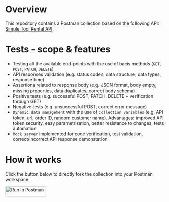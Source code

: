 # Overview
This repository contains a Postman collection based on the following API: [Simple Tool Rental API](https://github.com/vdespa/quick-introduction-to-postman/blob/main/simple-tool-rental-api.md#Register-a-new-API-client).
# Tests - scope & features
- Testing all the available end-points with the use of bacis methods (`GET`, `POST`, `PATCH`, `DELETE`)
- API responses validation (e.g. status codes, data structure, data types, response time)
- Assertions related to response body (e.g. JSON format, body empty, missing properties, data duplicates, correct body schema)
- Positive tests (e.g. successful POST, PATCH, DELETE + verification through GET)
- Negative tests (e.g. unsuccessful POST, correct error message)
- `Dynamic data management` with the use of `collection variables` (e.g. API token, url, order ID, random customer name). Advantages: improved API token security, easy parametrisation, better resistance to changes, tests automation
- `Mock server` implemented for code verification, test validation, correct/incorrect API response demonstation
# How it works
Click the button below to directly fork the collection into your Postman workspace:

[<img src="https://run.pstmn.io/button.svg" alt="Run In Postman" style="width: 128px; height: 32px;">](https://app.getpostman.com/run-collection/41722058-1e846103-0a07-40ae-820f-3c961d504a08?action=collection%2Ffork&source=rip_markdown&collection-url=entityId%3D41722058-1e846103-0a07-40ae-820f-3c961d504a08%26entityType%3Dcollection%26workspaceId%3D89a78e26-cfee-4629-9ef6-6ea81f880ad7)
